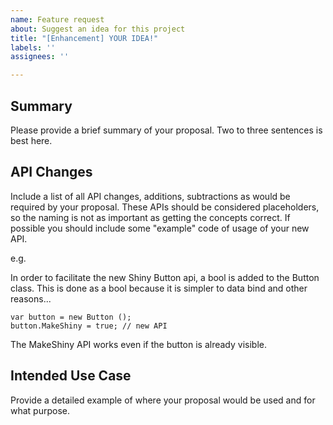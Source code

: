 ```yaml
---
name: Feature request
about: Suggest an idea for this project
title: "[Enhancement] YOUR IDEA!"
labels: ''
assignees: ''

---
```


## Summary

Please provide a brief summary of your proposal. Two to three sentences is best here.

## API Changes

Include a list of all API changes, additions, subtractions as would be required by your proposal. These APIs should be considered placeholders, so the naming is not as important as getting the concepts correct. If possible you should include some "example" code of usage of your new API.

e.g.

In order to facilitate the new Shiny Button api, a bool is added to the Button class. This is done as a bool because it is simpler to data bind and other reasons...

    var button = new Button ();
    button.MakeShiny = true; // new API

The MakeShiny API works even if the button is already visible.

## Intended Use Case

Provide a detailed example of where your proposal would be used and for what purpose.